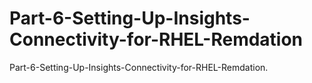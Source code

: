 # Part-6-Setting-Up-Insights-Connectivity-for-RHEL-Remdation
Part-6-Setting-Up-Insights-Connectivity-for-RHEL-Remdation.
